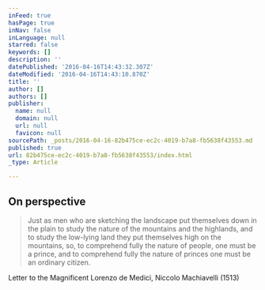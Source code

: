 ```yaml
---
inFeed: true
hasPage: true
inNav: false
inLanguage: null
starred: false
keywords: []
description: ''
datePublished: '2016-04-16T14:43:32.307Z'
dateModified: '2016-04-16T14:43:10.870Z'
title: ''
author: []
authors: []
publisher:
  name: null
  domain: null
  url: null
  favicon: null
sourcePath: _posts/2016-04-16-82b475ce-ec2c-4019-b7a8-fb5638f43553.md
published: true
url: 82b475ce-ec2c-4019-b7a8-fb5638f43553/index.html
_type: Article

---
```

## On perspective

> Just as men who are sketching the landscape put themselves down in the plain to study the nature of the mountains and the highlands, and to study the low-lying land they put themselves high on the mountains, so, to comprehend fully the nature of people, one must be a prince, and to comprehend fully the nature of princes one must be an ordinary citizen.

Letter to the Magnificent Lorenzo de Medici, Niccolo Machiavelli (1513)